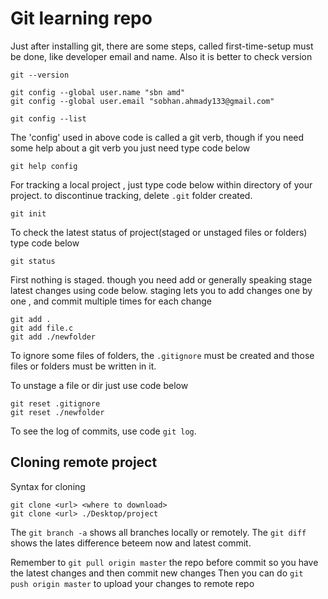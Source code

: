 # Git learning repo

Just after installing git, there are some steps, called first-time-setup must be done, like developer email and name. Also it is better to check version

```
git --version

git config --global user.name "sbn amd"
git config --global user.email "sobhan.ahmady133@gmail.com"

git config --list
```

The 'config' used in above code is called a git verb, though if you need some help about a git verb you just need type code below

```
git help config
```
For tracking a local project , just type code below within directory of your project. to discontinue tracking, delete `.git` folder created.

```
git init
```

To check the latest status of project(staged or unstaged files or folders) type code below

```
git status
```

First nothing is staged. though you need add or generally speaking stage latest changes using code below. staging lets you to add changes one by one , and commit multiple times for each change

```
git add .
git add file.c
git add ./newfolder
```

To ignore some files of folders, the `.gitignore` must be created and those files or folders must be written in it.

To unstage a file or dir just use code below

```
git reset .gitignore
git reset ./newfolder
```

To see the log of commits, use code `git log`.


## Cloning remote project
Syntax for cloning
```
git clone <url> <where to download>
git clone <url> ./Desktop/project
```

The `git branch -a` shows all branches locally or remotely.
The `git diff` shows the lates difference beteem now and latest commit.

Remember to `git pull origin master` the repo before commit so you have the latest changes and then commit new changes
Then you can do `git push origin master` to upload your changes to remote repo
